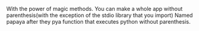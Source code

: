 With the power of magic methods. 
You can make a whole app without parenthesis(with the exception of the stdio library that you import)
Named papaya after they pya function that executes python without parenthesis.  
